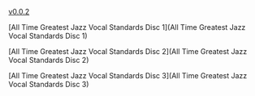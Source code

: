 [v0.0.2](https://github.com/littleflute/m43/edit/master/README.md)

[All Time Greatest Jazz Vocal Standards Disc 1](All Time Greatest Jazz Vocal Standards Disc 1)

[All Time Greatest Jazz Vocal Standards Disc 2](All Time Greatest Jazz Vocal Standards Disc 2)

[All Time Greatest Jazz Vocal Standards Disc 3](All Time Greatest Jazz Vocal Standards Disc 3)

